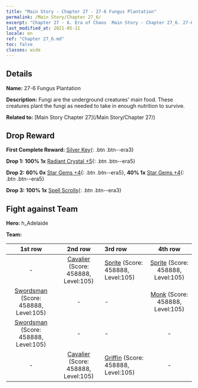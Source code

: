 ```yaml
---
title: "Main Story - Chapter 27 - 27-6 Fungus Plantation"
permalink: /Main Story/Chapter 27_6/
excerpt: "Chapter 27 - 6. Era of Chaos  Main Story - Chapter 27_6. 27-6 Fungus Plantation"
last_modified_at: 2021-05-11
locale: en
ref: "Chapter 27_6.md"
toc: false
classes: wide
---
```


## Details

 **Name:** 27-6 Fungus Plantation

 **Description:** Fungi are the underground creatures' main food. These creatures plant the fungi as needed to take in enough nutrition to survive.

 **Related to:** [Main Story Chapter 27](/Main Story/Chapter 27/)

## Drop Reward

 **First Complete Reward:** [Silver Key](/Items/con_693/){: .btn .btn--era3}

 **Drop 1:** **100% 1x** [Radiant Crystal +5](/Items/mat_101/){: .btn .btn--era5}

 **Drop 2:** **60% 0x** [Star Gems +4](/Items/mat_93/){: .btn .btn--era5}, **40% 1x** [Star Gems +4](/Items/mat_93/){: .btn .btn--era5}

 **Drop 3:** **100% 1x** [Spell Scrolls](/Items/con_694/){: .btn .btn--era3}


## Fight against Team
 **Hero:** h_Adelaide

 **Team:**


  | 1st row | 2nd row | 3rd row | 4th row |
  |:----:|:----:|:----|:----:|
  | - | [Cavalier](/units/Cavalier/) (Score: 458888, Level:105)  | [Sprite](/units/Sprite/) (Score: 458888, Level:105)  | [Sprite](/units/Sprite/) (Score: 458888, Level:105)  |
  | [Swordsman](/units/Swordsman/) (Score: 458888, Level:105)  | - | - | [Monk](/units/Monk/) (Score: 458888, Level:105)  |
  | [Swordsman](/units/Swordsman/) (Score: 458888, Level:105)  | - | - | - |
  | - | [Cavalier](/units/Cavalier/) (Score: 458888, Level:105)  | [Griffin](/units/Griffin/) (Score: 458888, Level:105)  | - |


